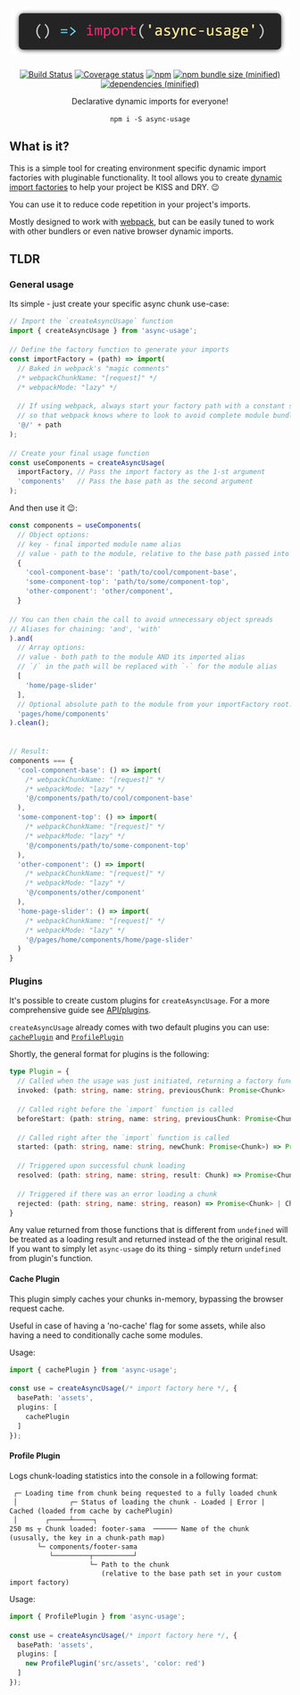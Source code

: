 <h1 align="center">
  <img style="max-width: 500px" src="logo/async-usage.png">
</h1>

<p align="center">
  <a href="https://travis-ci.org/KazanExpress/async-usage"><img src="https://img.shields.io/travis/KazanExpress/async-usage/master.svg?logo=travis&amp;style=flat-square" alt="Build Status" /></a> <a href="https://coveralls.io/github/KazanExpress/async-usage?branch=master"><img src="https://img.shields.io/coveralls/github/KazanExpress/async-usage/master.svg?style=flat-square" alt="Coverage status" /></a> <a href="https://www.npmjs.com/package/async-usage"><img src="https://img.shields.io/npm/v/async-usage.svg?style=flat-square" alt="npm" /></a> 
  <a href=""><img src="https://img.shields.io/bundlephobia/minzip/async-usage.svg?style=flat-square" alt="npm bundle size (minified)" /></a> <a href=""><img src="https://img.shields.io/badge/dependencies-none-yellow.svg?style=flat-square" alt="dependencies (minified)" /></a>
</p>

<p align="center">
  Declarative dynamic imports for everyone!
</p>

<p align="center"><code>npm i -S async-usage</code></p>


## What is it?

This is a simple tool for creating environment specific dynamic import factories with pluginable functionality.
It tool allows you to create [dynamic import factories](https://developer.mozilla.org/en-US/docs/Web/JavaScript/Reference/Statements/import#Dynamic_Imports) to help your project be KISS and DRY. 😉

You can use it to reduce code repetition in your project's imports.

Mostly designed to work with [webpack](http://webpackjs.org), but can be easily tuned to work with other bundlers or even native browser dynamic imports.

## TLDR

### General usage

Its simple - just create your specific async chunk use-case:

```ts
// Import the `createAsyncUsage` function
import { createAsyncUsage } from 'async-usage';

// Define the factory function to generate your imports
const importFactory = (path) => import(
  // Baked in webpack's "magic comments"
  /* webpackChunkName: "[request]" */
  /* webpackMode: "lazy" */

  // If using webpack, always start your factory path with a constant string,
  // so that webpack knows where to look to avoid complete module bundling.
  '@/' + path
);

// Create your final usage function
const useComponents = createAsyncUsage(
  importFactory, // Pass the import factory as the 1-st argument
  'components'   // Pass the base path as the second argument
);
```

And then use it 😉:

```ts
const components = useComponents(
  // Object options:
  // key - final imported module name alias
  // value - path to the module, relative to the base path passed into `createAsyncUsage`
  {
    'cool-component-base': 'path/to/cool/component-base',
    'some-component-top': 'path/to/some/component-top',
    'other-component': 'other/component',
  }

// You can then chain the call to avoid unnecessary object spreads
// Aliases for chaining: 'and', 'with'
).and(
  // Array options:
  // value - both path to the module AND its imported alias
  // `/` in the path will be replaced with `-` for the module alias
  [
    'home/page-slider'
  ],
  // Optional absolute path to the module from your importFactory root.
  'pages/home/components'
).clean();


// Result:
components === {
  'cool-component-base': () => import(
    /* webpackChunkName: "[request]" */
    /* webpackMode: "lazy" */
    '@/components/path/to/cool/component-base'
  ),
  'some-component-top': () => import(
    /* webpackChunkName: "[request]" */
    /* webpackMode: "lazy" */
    '@/components/path/to/some-component-top'
  ),
  'other-component': () => import(
    /* webpackChunkName: "[request]" */
    /* webpackMode: "lazy" */
    '@/components/other/component'
  ),
  'home-page-slider': () => import(
    /* webpackChunkName: "[request]" */
    /* webpackMode: "lazy" */
    '@/pages/home/components/home/page-slider'
  )
}
```

### Plugins

It's possible to create custom plugins for `createAsyncUsage`. For a more comprehensive guide see [API/plugins](#api-plugins).

`createAsyncUsage` already comes with two default plugins you can use: [`cachePlugin`](#cache-plugin) and [`ProfilePlugin`](#profile-plugin)

Shortly, the general format for plugins is the following:
```ts
type Plugin = {
  // Called when the usage was just initiated, returning a factory function
  invoked: (path: string, name: string, previousChunk: Promise<Chunk> | undefined) => Promise<Chunk> | undefined;
  
  // Called right before the `import` function is called
  beforeStart: (path: string, name: string, previousChunk: Promise<Chunk> | undefined) => Promise<Chunk> | undefined;

  // Called right after the `import` function is called
  started: (path: string, name: string, newChunk: Promise<Chunk>) => Promise<Chunk> | undefined;

  // Triggered upon successful chunk loading
  resolved: (path: string, name: string, result: Chunk) => Promise<Chunk> | Chunk | undefined;

  // Triggered if there was an error loading a chunk
  rejected: (path: string, name: string, reason) => Promise<Chunk> | Chunk | undefined;
}
```

Any value returned from those functions that is different from `undefined` will be treated as a loading result and returned instead of the the original result. If you want to simply let `async-usage` do its thing - simply return `undefined` from plugin's function.

#### Cache Plugin

This plugin simply caches your chunks in-memory, bypassing the browser request cache.

Useful in case of having a 'no-cache' flag for some assets, while also having a need to conditionally cache some modules.

Usage:
```ts
import { cachePlugin } from 'async-usage';

const use = createAsyncUsage(/* import factory here */, {
  basePath: 'assets',
  plugins: [
    cachePlugin
  ]
});
```

#### Profile Plugin

Logs chunk-loading statistics into the console in a following format:
```
 ┌─ Loading time from chunk being requested to a fully loaded chunk
 │             ┌─ Status of loading the chunk - Loaded | Error | Cached (loaded from cache by cachePlugin)
 │       ┌─────┴─────┐
250 ms ┬ Chunk loaded: footer-sama  ────── Name of the chunk (ususally, the key in a chunk-path map)
       └─ components/footer-sama
          └─────────┬──────────┘
                    └─ Path to the chunk
                       (relative to the base path set in your custom import factory)
```

Usage:
```ts
import { ProfilePlugin } from 'async-usage';

const use = createAsyncUsage(/* import factory here */, {
  basePath: 'assets',
  plugins: [
    new ProfilePlugin('src/assets', 'color: red')
  ]
});
```
